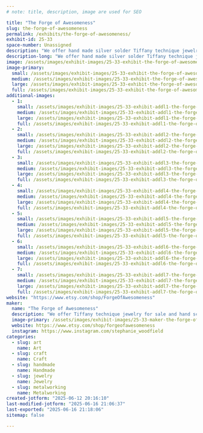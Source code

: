 ```yaml
---
# note: title, description, image are used for SEO

title: "The Forge of Awesomeness"
slug: the-forge-of-awesomeness
permalink: /exhibits/the-forge-of-awesomeness/
exhibit-id: 25-33
space-number: Unassigned
description: "We offer hand made silver solder Tiffany technique jewelry and hand sculpted clay jewelry."
description-long: "We offer hand made silver solder Tiffany technique jewelry and hand sculpted clay jewelry with fantasy, nerdy and mythological themes. Examples of our pieces can be found at @theforgeofawesomeness on Instagram"
image: /assets/images/exhibit-images/25-33-exhibit-the-forge-of-awesomeness-inbound3637023792252349959-large.jpg
image-primary: 
  small: /assets/images/exhibit-images/25-33-exhibit-the-forge-of-awesomeness-inbound3637023792252349959-small.jpg
  medium: /assets/images/exhibit-images/25-33-exhibit-the-forge-of-awesomeness-inbound3637023792252349959-medium.jpg
  large: /assets/images/exhibit-images/25-33-exhibit-the-forge-of-awesomeness-inbound3637023792252349959-large.jpg
  full: /assets/images/exhibit-images/25-33-exhibit-the-forge-of-awesomeness-inbound3637023792252349959-full.jpg
additional-images: 
  - 1:
    small: /assets/images/exhibit-images/25-33-exhibit-addl1-the-forge-of-awesomeness-inbound4183773987281827677-small.png
    medium: /assets/images/exhibit-images/25-33-exhibit-addl1-the-forge-of-awesomeness-inbound4183773987281827677-medium.png
    large: /assets/images/exhibit-images/25-33-exhibit-addl1-the-forge-of-awesomeness-inbound4183773987281827677-large.png
    full: /assets/images/exhibit-images/25-33-exhibit-addl1-the-forge-of-awesomeness-inbound4183773987281827677-full.png
  - 2:
    small: /assets/images/exhibit-images/25-33-exhibit-addl2-the-forge-of-awesomeness-inbound4559271433289287120-small.png
    medium: /assets/images/exhibit-images/25-33-exhibit-addl2-the-forge-of-awesomeness-inbound4559271433289287120-medium.png
    large: /assets/images/exhibit-images/25-33-exhibit-addl2-the-forge-of-awesomeness-inbound4559271433289287120-large.png
    full: /assets/images/exhibit-images/25-33-exhibit-addl2-the-forge-of-awesomeness-inbound4559271433289287120-full.png
  - 3:
    small: /assets/images/exhibit-images/25-33-exhibit-addl3-the-forge-of-awesomeness-inbound1205002551381817028-small.png
    medium: /assets/images/exhibit-images/25-33-exhibit-addl3-the-forge-of-awesomeness-inbound1205002551381817028-medium.png
    large: /assets/images/exhibit-images/25-33-exhibit-addl3-the-forge-of-awesomeness-inbound1205002551381817028-large.png
    full: /assets/images/exhibit-images/25-33-exhibit-addl3-the-forge-of-awesomeness-inbound1205002551381817028-full.png
  - 4:
    small: /assets/images/exhibit-images/25-33-exhibit-addl4-the-forge-of-awesomeness-inbound8068618131225075751-small.png
    medium: /assets/images/exhibit-images/25-33-exhibit-addl4-the-forge-of-awesomeness-inbound8068618131225075751-medium.png
    large: /assets/images/exhibit-images/25-33-exhibit-addl4-the-forge-of-awesomeness-inbound8068618131225075751-large.png
    full: /assets/images/exhibit-images/25-33-exhibit-addl4-the-forge-of-awesomeness-inbound8068618131225075751-full.png
  - 5:
    small: /assets/images/exhibit-images/25-33-exhibit-addl5-the-forge-of-awesomeness-inbound2155405377752695202-small.png
    medium: /assets/images/exhibit-images/25-33-exhibit-addl5-the-forge-of-awesomeness-inbound2155405377752695202-medium.png
    large: /assets/images/exhibit-images/25-33-exhibit-addl5-the-forge-of-awesomeness-inbound2155405377752695202-large.png
    full: /assets/images/exhibit-images/25-33-exhibit-addl5-the-forge-of-awesomeness-inbound2155405377752695202-full.png
  - 6:
    small: /assets/images/exhibit-images/25-33-exhibit-addl6-the-forge-of-awesomeness-inbound3407926394662550321-small.png
    medium: /assets/images/exhibit-images/25-33-exhibit-addl6-the-forge-of-awesomeness-inbound3407926394662550321-medium.png
    large: /assets/images/exhibit-images/25-33-exhibit-addl6-the-forge-of-awesomeness-inbound3407926394662550321-large.png
    full: /assets/images/exhibit-images/25-33-exhibit-addl6-the-forge-of-awesomeness-inbound3407926394662550321-full.png
  - 7:
    small: /assets/images/exhibit-images/25-33-exhibit-addl7-the-forge-of-awesomeness-inbound5696615515561593854-small.png
    medium: /assets/images/exhibit-images/25-33-exhibit-addl7-the-forge-of-awesomeness-inbound5696615515561593854-medium.png
    large: /assets/images/exhibit-images/25-33-exhibit-addl7-the-forge-of-awesomeness-inbound5696615515561593854-large.png
    full: /assets/images/exhibit-images/25-33-exhibit-addl7-the-forge-of-awesomeness-inbound5696615515561593854-full.png
website: "https://www.etsy.com/shop/ForgeOfAwesomeness"
maker: 
  name: "The Forge of Awesomeness"
  description: "We offer Tiffany technique jewelry for sale and hand sculpted pieces. We would have photo detailing the step to using this old jewelry making technique and suggestions on how to start making your own pieces"
  image-primary: /assets/images/exhibit-images/25-33-maker-the-forge-of-awesomeness-inbound751302621413430673-medium.png
  website: https://www.etsy.com/shop/forgeofawesomeness
  instagram: https://www.instagram.com/stephanie_woodfield
categories: 
  - slug: art
    name: Art
  - slug: craft
    name: Craft
  - slug: handmade
    name: Handmade
  - slug: jewelry
    name: Jewelry
  - slug: metalworking
    name: Metalworking
created-jotform: "2025-06-12 20:16:10"
last-modified-jotform: "2025-06-16 21:06:37"
last-exported: "2025-06-16 21:18:06"
sitemap: false

---
```

